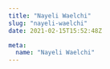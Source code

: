 ```yaml
---
title: "Nayeli Waelchi"
slug: "nayeli-waelchi"
date: 2021-02-15T15:52:48Z

meta:
  name: "Nayeli Waelchi"
---
```


